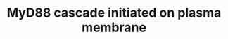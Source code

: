 ---
annotations:
- id: PW:0000003
  parent: signaling pathway
  type: Pathway Ontology
  value: signaling pathway
authors:
- Anwesha
- ReactomeTeam
- Ryanmiller
description: Mammalian myeloid differentiation factor 88 (MyD88) is Toll/interleukin
  (IL)-1 (TIR)-domain containing adapter  protein which plays crucial role in TLR
  signaling. All TLRs, with only one exception of TLR3, can initiate downstream  signaling
  trough MyD88. In the MyD88 - dependent pathway, once the adaptor is bound to TLR  it
  leads to recruitment of IL1 receptor associated kinase family  IRAK which is followed
  by activation of tumour necrosis factor receptor-associated factor 6 (TRAF6) . TRAF6
  is an ubiquitin E3 ligase which in turn induces TGF-beta activating kinase 1 (TAK1)
  auto phosphorylation. Once activated TAK1 can ultimately mediate the induction of
  the transcription factor NF-kB or the mitogen-activated protein kinases  (MAPK),
  such as JNK, p38 and ERK. This results in the translocation of the activated NF-kB
  and MAPKs to the nucleus and the initiation of appropriate gene transcription leading
  to the production of many proinflammatory cytokines and antimicrobial peptides.  View
  original pathway at [http://www.reactome.org/PathwayBrowser/#DIAGRAM=975871 Reactome].
last-edited: 2021-01-25
organisms:
- Homo sapiens
redirect_from:
- /index.php/Pathway:WP2801
- /instance/WP2801
revision: null
schema-jsonld:
- '@context': https://schema.org/
  '@id': https://wikipathways.github.io/pathways/WP2801.html
  '@type': Dataset
  creator:
    '@type': Organization
    name: WikiPathways
  description: Mammalian myeloid differentiation factor 88 (MyD88) is Toll/interleukin
    (IL)-1 (TIR)-domain containing adapter  protein which plays crucial role in TLR
    signaling. All TLRs, with only one exception of TLR3, can initiate downstream  signaling
    trough MyD88. In the MyD88 - dependent pathway, once the adaptor is bound to TLR  it
    leads to recruitment of IL1 receptor associated kinase family  IRAK which is followed
    by activation of tumour necrosis factor receptor-associated factor 6 (TRAF6) .
    TRAF6 is an ubiquitin E3 ligase which in turn induces TGF-beta activating kinase
    1 (TAK1) auto phosphorylation. Once activated TAK1 can ultimately mediate the
    induction of the transcription factor NF-kB or the mitogen-activated protein kinases  (MAPK),
    such as JNK, p38 and ERK. This results in the translocation of the activated NF-kB
    and MAPKs to the nucleus and the initiation of appropriate gene transcription
    leading to the production of many proinflammatory cytokines and antimicrobial
    peptides.  View original pathway at [http://www.reactome.org/PathwayBrowser/#DIAGRAM=975871
    Reactome].
  keywords:
  - ':'
  - :p-IRAK4:MyD88
  - ADP
  - ATP
  - Activated TLR5 or
  - 'CHUK '
  - CHUK:IKBKB:IKBKG
  - ECSIT
  - 'Flagellin '
  - 'IKBKB '
  - 'IKBKG '
  - IKKs complex
  - 'IRAK1 '
  - IRAK1 or IRAK2
  - IRAK1, IRAK2
  - IRAK1:p-S,2T-IRAK4:oligo-MyD88:activated TLR5/10
  - 'IRAK2 '
  - IRAK2:p-S,2T-IRAK4:oligo-MyD88:activated TLR5/10
  - IRAK4
  - 'IRAK4 '
  - IRAK4:MyD88oligomer:activated TLR5 or 10
  - IRAK4:oligo-MyD88:activated TLR5 or 10
  - K63 pUb:TAK1
  - K63-linked
  - K63-linked polyUb
  - K63polyUb
  - 'K63polyUb '
  - 'K63polyUb-TRAF6 '
  - 'K63polyUb-hp-IRAK1 '
  - 'Ligand recognized by TLR10 '
  - MAP kinase
  - MAP3K1
  - 'MAP3K1 '
  - 'MAP3K7 '
  - MEKK1:activated
  - MYD88
  - 'MYD88 '
  - MyD88 complexed with
  - 'RPS27A(1-76) '
  - 'TAB1 '
  - 'TAB2 '
  - 'TAB3 '
  - TAK1 activates NFkB
  - TAK1 complex
  - 'TLR10 '
  - TLR10 homodimer
  - 'TLR5 '
  - TLR5 or 10
  - TRAF6
  - 'TRAF6 '
  - TRAF6:K63-linked
  - TRAF6:hp-IRAK1
  - TRAF6:hp-IRAK1/or
  - TRAF6:hp-IRAK1:Pellino
  - TRAF6:p-IRAK2
  - 'UBA52(1-76) '
  - 'UBB(1-76) '
  - 'UBB(153-228) '
  - 'UBB(77-152) '
  - 'UBC(1-76) '
  - 'UBC(153-228) '
  - 'UBC(229-304) '
  - 'UBC(305-380) '
  - 'UBC(381-456) '
  - 'UBC(457-532) '
  - 'UBC(533-608) '
  - 'UBC(609-684) '
  - 'UBC(77-152) '
  - 'UBE2N '
  - UBE2N:UBE2V1
  - 'UBE2V1 '
  - Ub
  - activation
  - and activation of
  - by phosphorylation
  - complex
  - hp-IRAK1
  - hp-IRAK1/or
  - hp-IRAK1:activated
  - oligo-MyD88:activated TLR5 or 10
  - oligo-TRAF6:free
  - oligomer:activated
  - or
  - or 10 receptor
  - 'p-2S,S376,T,T209,T387-IRAK1 '
  - p-IRAK1:TRAF6
  - p-IRAK1:p-IRAK4:oligo-MyD88l:activated TLR5 or 10
  - p-IRAK2
  - 'p-IRAK2 '
  - p-IRAK2:K63-linked
  - p-IRAK2:TRAF6
  - p-IRAK2:oligo-TRAF6
  - p-IRAK2:p-IRAK4:oligo-MyD88 :activated TLR5 or 10
  - p-IRAK2:p-IRAK4:oligo-MyD88:activated TLR5 or 10
  - 'p-PELI1 '
  - 'p-PELI2 '
  - 'p-PELI3 '
  - p-Pellino-1,2,(3)
  - p-Pellino:hp-IRAK1:TRAF6
  - p-S,2T-IRAK4:oligo-MyD88:activated TLR5 or 10
  - 'p-T184,T187-MAP3K7 '
  - 'p-T209,T387-IRAK1 '
  - 'p-T209-IRAK1 '
  - 'p-T342,T345,S346-IRAK4 '
  - pIRAK4:MyD88:activated TLR5/10
  - pUb
  - pUb oligo-TRAF6
  - pUb:p-TAK1complex
  - polyUb p-IRAK1:IKK
  - pp-IRAK1:p-IRAK4:oligo-MyD88 :activated TLR5 or 10 complex
  - the activated TLR5
  license: CC0
  name: MyD88 cascade initiated on plasma membrane
seo: CreativeWork
title: MyD88 cascade initiated on plasma membrane
wpid: WP2801
---